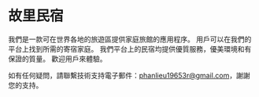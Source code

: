# 故里民宿

我們是一款可在世界各地的旅遊區提供家庭旅館的應用程序。 用戶可以在我們的平台上找到所需的寄宿家庭。 我們平台上的民宿均提供優質服務，優美環境和有保證的質量。 歡迎用戶來體驗。

如有任何疑問，請聯繫技術支持電子郵件：phanlieu19653r@gmail.com，謝謝您的支持。
